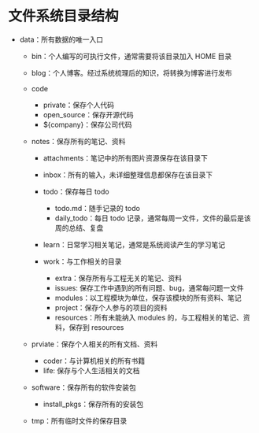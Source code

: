 # 文件系统目录结构

* data：所有数据的唯一入口
    * bin：个人编写的可执行文件，通常需要将该目录加入 HOME 目录

    * blog：个人博客。经过系统梳理后的知识，将转换为博客进行发布

    * code
        * private：保存个人代码
        * open_source：保存开源代码
        * ${company}：保存公司代码

    * notes：保存所有的笔记、资料
        * attachments：笔记中的所有图片资源保存在该目录下

        * inbox：所有的输入，未详细整理信息都保存在该目录下

        * todo：保存每日 todo
            * todo.md：随手记录的 todo
            * daily_todo：每日 todo 记录，通常每周一文件，文件的最后是该周的总结、复盘

        * learn：日常学习相关笔记，通常是系统阅读产生的学习笔记

        * work：与工作相关的目录
            * extra：保存所有与工程无关的笔记、资料
            * issues: 保存工作中遇到的所有问题、bug，通常每问题一文件
            * modules：以工程模块为单位，保存该模块的所有资料、笔记
            * project：保存个人参与的项目的资料
            * resources：所有未能纳入 modules 的，与工程相关的笔记、资料，保存到 resources

    * prviate：保存个人相关的所有文档、资料
        * coder：与计算机相关的所有书籍
        * life: 保存与个人生活相关的文档

    * software：保存所有的软件安装包
        * install_pkgs：保存所有的安装包

    * tmp：所有临时文件的保存目录
